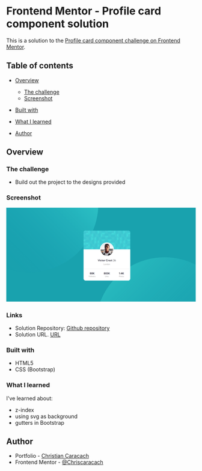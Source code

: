 # Frontend Mentor - Profile card component solution

This is a solution to the [Profile card component challenge on Frontend Mentor](https://www.frontendmentor.io/challenges/profile-card-component-cfArpWshJ).

## Table of contents

- [Overview](#overview)

  - [The challenge](#the-challenge)
  - [Screenshot](#screenshot)

- [Built with](#built-with)
- [What I learned](#what-i-learned)
- [Author](#author)

## Overview

### The challenge

- Build out the project to the designs provided

### Screenshot

![](./screenshot.png)

### Links

- Solution Repository: [Github repository](https://github.com/Chriscaracach/FEM1)
- Solution URL. [URL](https://frontendmentor-1-omega.vercel.app/)

### Built with

- HTML5
- CSS (Bootstrap)

### What I learned

I've learned about:

- z-index
- using svg as background
- gutters in Bootstrap

## Author

- Portfolio - [Christian Caracach](https://portfolioccaracach.web.app/)
- Frontend Mentor - [@Chriscaracach](https://www.frontendmentor.io/profile/Chriscaracach)
